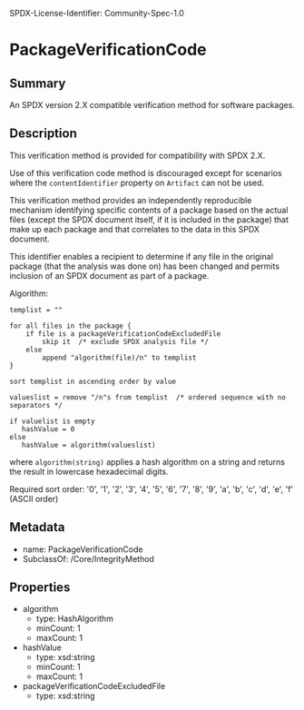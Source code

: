 SPDX-License-Identifier: Community-Spec-1.0

# PackageVerificationCode

## Summary

An SPDX version 2.X compatible verification method for software packages.

## Description

This verification method is provided for compatibility with SPDX 2.X.

Use of this verification code method is discouraged except for scenarios where the `contentIdentifier` property on `Artifact` can not be used.

This verification method provides an independently reproducible mechanism identifying specific contents of a package based on the actual files (except the SPDX document itself, if it is included in the package) that make up each package and that correlates to the data in this SPDX document.

This identifier enables a recipient to determine if any file in the original package (that the analysis was done on) has been changed and permits inclusion of an SPDX document as part of a package.

Algorithm:

    templist = ""

    for all files in the package {
        if file is a packageVerificationCodeExcludedFile
            skip it  /* exclude SPDX analysis file */
        else
            append "algorithm(file)/n" to templist
    }

    sort templist in ascending order by value
    
    valueslist = remove "/n"s from templist  /* ordered sequence with no separators */
     
    if valuelist is empty
       hashValue = 0
    else
       hashValue = algorithm(valueslist)

where `algorithm(string)` applies a hash algorithm on a string and returns the result in lowercase hexadecimal digits.

Required sort order: '0', '1', '2', '3', '4', '5', '6', '7', '8', '9', 'a', 'b', 'c', 'd', 'e', 'f' (ASCII order)

## Metadata

- name: PackageVerificationCode
- SubclassOf: /Core/IntegrityMethod

## Properties

- algorithm
  - type: HashAlgorithm
  - minCount: 1
  - maxCount: 1
- hashValue
  - type: xsd:string
  - minCount: 1
  - maxCount: 1
- packageVerificationCodeExcludedFile
  - type: xsd:string
